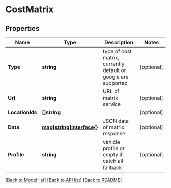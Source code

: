 # CostMatrix

## Properties
Name | Type | Description | Notes
------------ | ------------- | ------------- | -------------
**Type** | **string** | type of cost matrix, currently default or google are supported | [optional] 
**Url** | **string** | URL of matrix service | [optional] 
**LocationIds** | **[]string** |  | [optional] 
**Data** | [**map[string]interface{}**](map[string]interface{}.md) | JSON data of matrix response | [optional] 
**Profile** | **string** | vehicle profile or empty if catch all fallback | [optional] 

[[Back to Model list]](../README.md#documentation-for-models) [[Back to API list]](../README.md#documentation-for-api-endpoints) [[Back to README]](../README.md)


